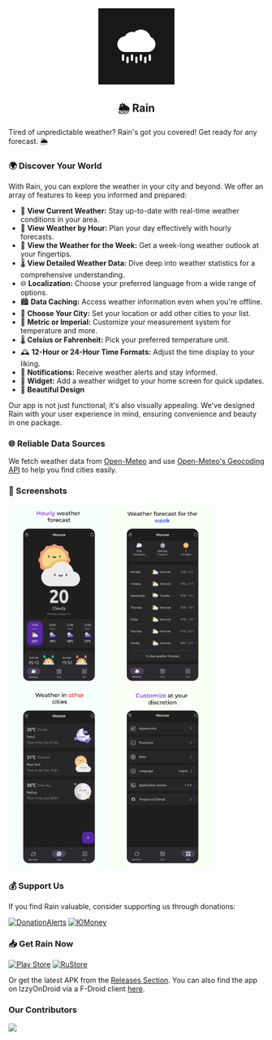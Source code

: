 <div align='center'>
<img src='/assets/icons/icon.png' width='150'/>
<h2>🌦️ Rain</h2>
</div>

Tired of unpredictable weather? Rain's got you covered! Get ready for any forecast. 🌦️

### 🌍 Discover Your World

With Rain, you can explore the weather in your city and beyond. We offer an array of features to keep you informed and prepared:

- 🌟 **View Current Weather:** Stay up-to-date with real-time weather conditions in your area.
- 🌅 **View Weather by Hour:** Plan your day effectively with hourly forecasts.
- 📆 **View the Weather for the Week:** Get a week-long weather outlook at your fingertips.
- 🌡️ **View Detailed Weather Data:** Dive deep into weather statistics for a comprehensive understanding.
- 🌐 **Localization:** Choose your preferred language from a wide range of options.
- 🏙️ **Data Caching:** Access weather information even when you're offline.
- 🌆 **Choose Your City:** Set your location or add other cities to your list.
- 🧮 **Metric or Imperial:** Customize your measurement system for temperature and more.
- 🌡️ **Celsius or Fahrenheit:** Pick your preferred temperature unit.
- 🕰️ **12-Hour or 24-Hour Time Formats:** Adjust the time display to your liking.
- 🔔 **Notifications:** Receive weather alerts and stay informed.
- 🧩 **Widget:** Add a weather widget to your home screen for quick updates.
- 🎨 **Beautiful Design**

Our app is not just functional; it's also visually appealing. We've designed Rain with your user experience in mind, ensuring convenience and beauty in one package.

### 🌐 Reliable Data Sources

We fetch weather data from [Open-Meteo](https://open-meteo.com/en/docs) and use [Open-Meteo's Geocoding API](https://open-meteo.com/en/docs/geocoding-api) to help you find cities easily.

### 📸 Screenshots

<img src='/readme/1.png' width='200'/> <img src='/readme/2.png' width='200'/> <img src='/readme/3.png' width='200'/> <img src='/readme/4.png' width='200'/>

### 💰 Support Us

If you find Rain valuable, consider supporting us through donations:

[![DonationAlerts](https://img.shields.io/badge/DonationAlerts-orange?style=for-the-badge)](https://www.donationalerts.com/r/darkmoonight)
[![ЮMoney](https://img.shields.io/badge/ЮMoney-violet?style=for-the-badge)](https://yoomoney.ru/to/4100117672775961)

### 📥 Get Rain Now

[![Play Store](https://img.shields.io/badge/Google_Play-414141?style=for-the-badge&logo=google-play&logoColor=white)](https://play.google.com/store/apps/details?id=com.yoshi.rain)
[![RuStore](https://img.shields.io/badge/RuStore-blue?style=for-the-badge&logo=vk&logoColor=white)](https://apps.rustore.ru/app/com.yoshi.rain)

Or get the latest APK from the [Releases Section](https://github.com/DarkMooNight/Rain/releases/latest). You can also find the app on IzzyOnDroid via a F-Droid client [here](https://apt.izzysoft.de/fdroid/index/apk/com.yoshi.rain).

### Our Contributors
<a href="https://github.com/darkmoonight/Rain/graphs/contributors">
  <img src="https://contrib.rocks/image?repo=darkmoonight/Rain" />
</a>
